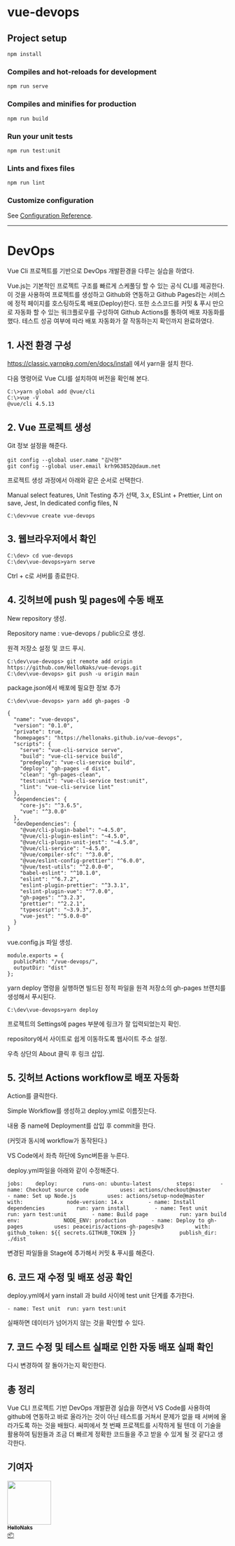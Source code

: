 # vue-devops

## Project setup
```
npm install
```

### Compiles and hot-reloads for development
```
npm run serve
```

### Compiles and minifies for production
```
npm run build
```

### Run your unit tests
```
npm run test:unit
```

### Lints and fixes files
```
npm run lint
```

### Customize configuration
See [Configuration Reference](https://cli.vuejs.org/config/).


--------------------------------------------------------------------------------------------------------------------

# DevOps

 Vue Cli 프로젝트를 기반으로 DevOps 개발환경을 다루는 실습을 하였다.

Vue.js는 기본적인 프로젝트 구조를 빠르게 스케풀딩 할 수 있는 공식 CLI를 제공한다. 이 것을 사용하여 프로젝트를 생성하고 Github와 연동하고 Github Pages라는 서비스에 정적 페이지를 호스팅하도록 배포(Deploy)한다. 또한 소스코드를 커밋 & 푸시 만으로 자동화 할 수 있는 워크플로우를 구성하여 Github Actions를 통하여 배포 자동화를 했다. 테스트 성공 여부에 따라 배포 자동화가 잘 작동하는지 확인까지 완료하였다.



## 1. 사전 환경 구성

https://classic.yarnpkg.com/en/docs/install 에서 yarn을 설치 한다.

다음 명령어로 Vue CLI를 설치하여 버전을 확인해 본다.

```
C:\>yarn global add @vue/cli
C:\>vue -V
@vue/cli 4.5.13
```



## 2. Vue 프로젝트 생성

Git 정보 설정을 해준다.

```
git config --global user.name "김낙현"
git config --global user.email krh963852@daum.net
```

프로젝트 생성 과정에서 아래와 같은 순서로 선택한다.

Manual select features, Unit Testing 추가 선택, 3.x, ESLint + Prettier, Lint on save, Jest, In dedicated config files, N

```
C:\dev>vue create vue-devops
```



## 3. 웹브라우저에서 확인

```
C:\dev> cd vue-devops
C:\dev\vue-devops>yarn serve
```

Ctrl + c로 서버를 종료한다.



## 4. 깃허브에 push 및 pages에 수동 배포

New repository 생성.

Repository name : vue-devops	/	public으로 생성.



원격 저장소 설정 및 코드 푸시.

```
C:\dev\vue-devops> git remote add origin https://github.com/HelloNaks/vue-devops.git
C:\dev\vue-devops> git push -u origin main
```



package.json에서 배포에 필요한 정보 추가

```
C:\dev\vue-devops> yarn add gh-pages -D
```

```
{
  "name": "vue-devops",
  "version": "0.1.0",
  "private": true,
  "homepages": "https://hellonaks.github.io/vue-devops",
  "scripts": {
    "serve": "vue-cli-service serve",
    "build": "vue-cli-service build",
    "predeploy": "vue-cli-service build",
    "deploy": "gh-pages -d dist",
    "clean": "gh-pages-clean",
    "test:unit": "vue-cli-service test:unit",
    "lint": "vue-cli-service lint"
  },
  "dependencies": {
    "core-js": "^3.6.5",
    "vue": "^3.0.0"
  },
  "devDependencies": {
    "@vue/cli-plugin-babel": "~4.5.0",
    "@vue/cli-plugin-eslint": "~4.5.0",
    "@vue/cli-plugin-unit-jest": "~4.5.0",
    "@vue/cli-service": "~4.5.0",
    "@vue/compiler-sfc": "^3.0.0",
    "@vue/eslint-config-prettier": "^6.0.0",
    "@vue/test-utils": "^2.0.0-0",
    "babel-eslint": "^10.1.0",
    "eslint": "^6.7.2",
    "eslint-plugin-prettier": "^3.3.1",
    "eslint-plugin-vue": "^7.0.0",
    "gh-pages": "^3.2.3",
    "prettier": "^2.2.1",
    "typescript": "~3.9.3",
    "vue-jest": "^5.0.0-0"
  }
}

```



vue.config.js 파일 생성.

```
module.exports = {
  publicPath: "/vue-devops/",
  outputDir: "dist"
};
```



yarn deploy 명령을 실행하면 빌드된 정적 파일을 원격 저장소의 gh-pages 브랜치를 생성해서 푸시된다.

```
C:\dev\vue-devops>yarn deploy
```

프로젝트의 Settings에 pages 부분에 링크가 잘 입력되었는지 확인.



repository에서 사이트로 쉽게 이동하도록 웹사이트 주소 설정.

우측 상단의 About 클릭 후 링크 삽입.



## 5. 깃허브 Actions workflow로 배포 자동화

Action를 클릭한다.

Simple Workflow를 생성하고 deploy.yml로 이름짓는다.

내용 중 name에 Deployment를 삽입 후 commit을 한다.

(커밋과 동시에 workflow가 동작된다.)



VS Code에서 좌측 하단에 Sync버튼을 누른다.

deploy.yml파일을 아래와 같이 수정해준다.

```
jobs:    deploy:        runs-on: ubuntu-latest        steps:        - name: Checkout source code          uses: actions/checkout@master        - name: Set up Node.js          uses: actions/setup-node@master          with:              node-version: 14.x        - name: Install dependencies          run: yarn install        - name: Test unit          run: yarn test:unit        - name: Build page          run: yarn build          env:              NODE_ENV: production        - name: Deploy to gh-pages          uses: peaceiris/actions-gh-pages@v3          with:              github_token: ${{ secrets.GITHUB_TOKEN }}              publish_dir: ./dist
```

변경된 파일들을 Stage에 추가해서 커밋 & 푸시를 해준다.



## 6. 코드 재 수정 및 배포 성공 확인

deploy.yml에서 yarn install 과 build 사이에 test unit 단계를 추가한다.

```
- name: Test unit  run: yarn test:unit
```

실패하면 데이터가 넘어가지 않는 것을 확인할 수 있다.



## 7. 코드 수정 및 테스트 실패로 인한 자동 배포 실패 확인

다시 변경하여 잘 돌아가는지 확인한다.



## 총 정리

Vue CLI 프로젝트 기반 DevOps 개발환경 실습을 하면서 VS Code를 사용하여 github에 연동하고 바로 올라가는 것이 아닌 테스트를 거쳐서 문제가 없을 때 서버에 올라가도록 하는 것을 배웠다. 싸피에서 첫 번째 프로젝트를 시작하게 될 텐데 이 기술을 활용하여 팀원들과 조금 더 빠르게 정확한 코드들을 주고 받을 수 있게 될 것 같다고 생각한다.



## 기여자


 <td align="center"><a href="https://github.com/HelloNaks"><img src="https://avatars.githubusercontent.com/u/49478141?v=4?s=100" width="100px;" alt=""/><br /><sub><b>HelloNaks</b></sub></a><br /><a href="#platform-HelloNaks" title="Packaging/porting to new platform">📦</a></td>
